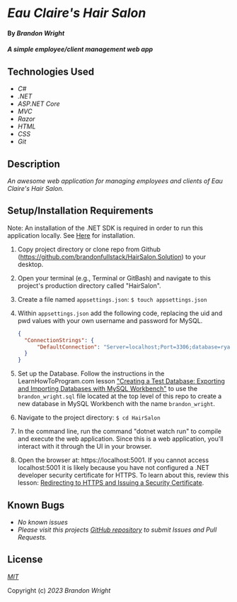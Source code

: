 # _Eau Claire's Hair Salon_

#### By _**Brandon Wright**_

#### _A simple employee/client management web app_

## Technologies Used

* _C#_
* _.NET_
* _ASP.NET Core_ 
* _MVC_
* _Razor_
* _HTML_
* _CSS_
* _Git_

## Description

_An awesome web application for managing employees and clients of Eau Claire's Hair Salon._

## Setup/Installation Requirements

Note: An installation of the .NET SDK is required in order to run this application locally. See [Here](https://dotnet.microsoft.com/en-us/) for installation.

1. Copy project directory or clone repo from Github (https://github.com/brandonfullstack/HairSalon.Solution) to your desktop.
2. Open your terminal (e.g., Terminal or GitBash) and navigate to this project's production directory called "HairSalon".
3. Create a file named `appsettings.json`: `$ touch appsettings.json`
4. Within `appsettings.json` add the following code, replacing the uid and pwd values with your own username and password for MySQL.

    ```json
    {
      "ConnectionStrings": {
          "DefaultConnection": "Server=localhost;Port=3306;database=ryans_todo_from_section3;uid=[YOUR-USERNAME];pwd=[YOUR-MYSQL-PASSWORD];"
      }
    }
    ```

5. Set up the Database. Follow the instructions in the LearnHowToProgram.com lesson ["Creating a Test Database: Exporting and Importing Databases with MySQL Workbench"](https://www.learnhowtoprogram.com/c-and-net/database-basics/creating-a-test-database-exporting-and-importing-databases-with-mysql-workbench) to use the `brandon_wright.sql` file located at the top level of this repo to create a new database in MySQL Workbench with the name `brandon_wright`.
6. Navigate to the project directory: `$ cd HairSalon`
7. In the command line, run the command "dotnet watch run" to compile and execute the web application. Since this is a web application, you'll interact with it through the UI in your browser.
8. Open the browser at: https://localhost:5001. If you cannot access localhost:5001 it is likely because you have not configured a .NET developer security certificate for HTTPS. To learn about this, review this lesson: [Redirecting to HTTPS and Issuing a Security Certificate](https://www.learnhowtoprogram.com/c-and-net/basic-web-applications/redirecting-to-https-and-issuing-a-security-certificate).

## Known Bugs

* _No known issues_
* _Please visit this projects [GitHub repository](https://github.com/brandonfullstack/HairSalon.Solution) to submit Issues and Pull Requests._

## License

_[MIT](https://choosealicense.com/licenses/mit/)_

Copyright (c) _2023_ _Brandon Wright_